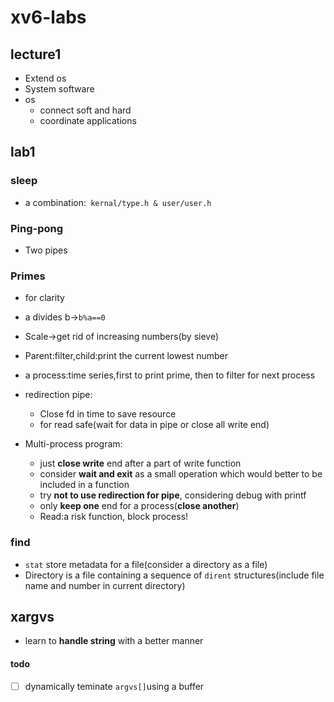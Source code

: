 # xv6-labs

## lecture1

- Extend os
- System software
- os
  - connect soft and hard
  - coordinate applications

## lab1

### sleep

- a combination:` kernal/type.h & user/user.h`

### Ping-pong

- Two pipes

### Primes

- for clarity

- a divides b->`b%a==0`
- Scale->get rid of increasing numbers(by sieve)
- Parent:filter,child:print the current lowest number
- a process:time series,first to print prime, then to filter for next process 

- redirection pipe:
  - Close fd in time to save resource
  - for read safe(wait for data in pipe or close all write end)

- Multi-process program:
  - just **close write** end after a part of write function
  - consider **wait and exit** as a small operation which would better to be included in a function
  - try **not to use redirection for pipe**, considering debug with printf
  - only **keep one** end for a process(**close another**)
  - Read:a risk function, block process!

### find

- `stat` store metadata for a file(consider a directory as a file)
- Directory is a file containing a sequence of `dirent` structures(include file name and number in current directory)

## xargvs

- learn to **handle string** with a better manner

#### todo

- [ ] dynamically teminate `argvs[]`using a buffer
